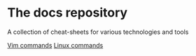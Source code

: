 # The docs repository

A collection of cheat-sheets for various technologies and tools

[Vim commands](https://github.com/stefan1981/docs/blob/main/vim.md)
[Linux commands](https://github.com/stefan1981/docs/blob/main/linux-commands.md)
